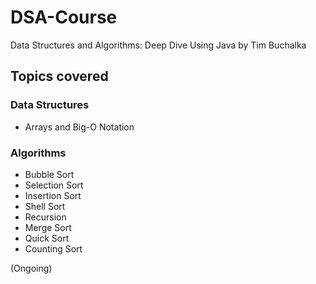 # DSA-Course
Data Structures and Algorithms: Deep Dive Using Java by Tim Buchalka
## Topics covered
### Data Structures
- Arrays and Big-O Notation

### Algorithms
- Bubble Sort
- Selection Sort
- Insertion Sort
- Shell Sort
- Recursion
- Merge Sort
- Quick Sort
- Counting Sort

(Ongoing)
